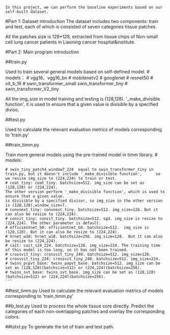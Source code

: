  `In this project, we can perform the baseline experiments based on our self-built dataset.`
 
 #Part 1: Dataset introduction 
 The dataset includes two components: train and test, each of which is consisted of seven categories tissue patches.
 
 All the patches size is 128*128, extracted from tissue chips of Non-small cell lung cancer patients in Liaoning cancer hospital&institute.
 

#Part 2:  Main program introduction

##train.py

Used to train several general models based on self-defined model.
    #   models：
    #   vgg16、vgg16_bn
    #   mobilenetv2
    #   googlenet
    #   resnet50
    #   vit_b_16
    #   swin_transformer_small swin_transformer_tiny
    #   swin_transformer_V2_tiny
    
All the img_size in model training and testing is (128,128). '_make_divisible function', it is used to ensure that a given value is divisible by a specified diviso.

##test.py

Used to calculate the relevant evaluation metrics of models corresponding to 'train.py'


##train_timm.py

Train more general models using the pre-trained model in timm library.
    # models:
    
    # swin_tiny_patch4_window7_224  equal to swin_transformer_tiny in train.py, but it doesn't include '_make_divisible function', 	    so we resize img_size to (224,224) to train or test.
    # coat_tiny: coat_tiny. batchsize=512. img_size can be set as (128,128) or (224,224).
    The other version perform '_make_divisible function', which is used to ensure that a given value.
    is divisible by a specified divisor, so img_size in the other version is (128,128),window_size=7.
    # convnext_tiny: convnext_tiny. batchsize=512. img_size=128. But it can also be resize to (224,224).
    # convit_tiny: convit_tiny. batchsize=512. sgd. img_size is resize to (224,224). The other parameter is default.
    # efficientnet_b0: efficientnet_b0. batchsize=512.  img_size is (128,128). But it can also be resize to (224,224).
    # hrnet_w18: hrnet_w18. batchsize=256. img_size=128.  But it can also be resize to (224,224).
    # cait: cait_s24_224. batchsize=128. img_size=224. The training time of this model is too long, so it has not been trained.
    # crossvit_tiny: crossvit_tiny_240. batchsize=512. img_size=128. 
    # crossvit_tiny_224: crossvit_tiny_240. batchsize=512. img_size=224.
    # twins_pcpvt_base: twins_papvt_base. batchsize=512. img_size can be set as (128,128)(batchsize=512) or (224,224)(batchsize=256).
    # twins_svt_base: twins_svt_base. img_size can be set as (128,128)(batchsize=512) or (224,224)(batchsize=256).
    '''
    
##test_timm.py
Used to calculate the relevant evaluation metrics of models corresponding to 'train_timm.py'

##b_test.py
Used to process the whole tissue core directly. Predict the categories of each non-overlapping patches and overlay the corresponding colors. 
  
##totxt.py
To generate the txt of train and test path.
  
  
  
  
  
